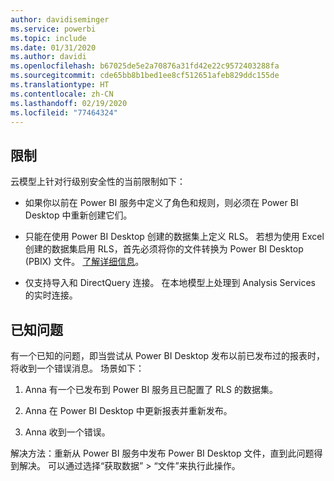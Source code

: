 ```yaml
---
author: davidiseminger
ms.service: powerbi
ms.topic: include
ms.date: 01/31/2020
ms.author: davidi
ms.openlocfilehash: b67025de5e2a70876a31fd42e22c9572403288fa
ms.sourcegitcommit: cde65bb8b1bed1ee8cf512651afeb829ddc155de
ms.translationtype: HT
ms.contentlocale: zh-CN
ms.lasthandoff: 02/19/2020
ms.locfileid: "77464324"
---
```

## <a name="limitations"></a>限制

云模型上针对行级别安全性的当前限制如下：

* 如果你以前在 Power BI 服务中定义了角色和规则，则必须在 Power BI Desktop 中重新创建它们。

* 只能在使用 Power BI Desktop 创建的数据集上定义 RLS。 若想为使用 Excel 创建的数据集启用 RLS，首先必须将你的文件转换为 Power BI Desktop (PBIX) 文件。 [了解详细信息](../desktop-import-excel-workbooks.md)。

* 仅支持导入和 DirectQuery 连接。 在本地模型上处理到 Analysis Services 的实时连接。

## <a name="known-issues"></a>已知问题

有一个已知的问题，即当尝试从 Power BI Desktop 发布以前已发布过的报表时，将收到一个错误消息。 场景如下：

1. Anna 有一个已发布到 Power BI 服务且已配置了 RLS 的数据集。

1. Anna 在 Power BI Desktop 中更新报表并重新发布。

1. Anna 收到一个错误。

解决方法：重新从 Power BI 服务中发布 Power BI Desktop 文件，直到此问题得到解决。 可以通过选择“获取数据” > “文件”来执行此操作。
